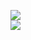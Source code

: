 [![](https://img.shields.io/badge/Made%20With-Github%20Spray-lightgrey.svg?style=for-the-badge&logo=github)](https://github.com/Annihil/github-spray#12695)  
[![](https://i.imgur.com/2DrTn0Z.gif)](https://github.com/Annihil/github-spray)